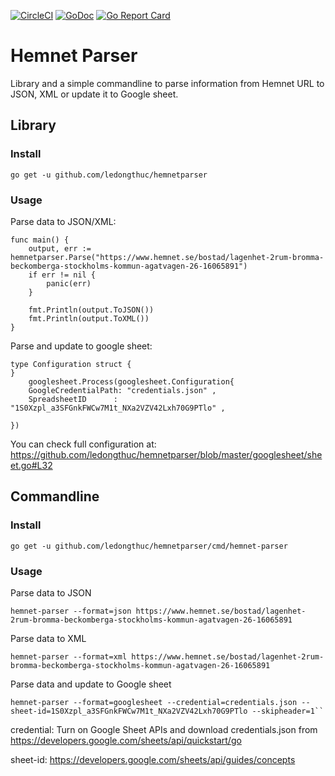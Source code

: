 [![CircleCI](https://circleci.com/gh/ledongthuc/hemnetparser.svg?style=svg)](https://circleci.com/gh/ledongthuc/hemnetparser) [![GoDoc](https://godoc.org/github.com/ledongthuc/hemnetparser?status.svg)](https://godoc.org/github.com/ledongthuc/hemnetparser) [![Go Report Card](https://goreportcard.com/badge/github.com/ledongthuc/hemnetparser)](https://goreportcard.com/report/github.com/ledongthuc/hemnetparser)

# Hemnet Parser

Library and a simple commandline to parse information from Hemnet URL to JSON, XML or update it to Google sheet.

## Library

### Install

```
go get -u github.com/ledongthuc/hemnetparser
```

### Usage

Parse data to JSON/XML:

```
func main() {
	output, err := hemnetparser.Parse("https://www.hemnet.se/bostad/lagenhet-2rum-bromma-beckomberga-stockholms-kommun-agatvagen-26-16065891")
	if err != nil {
		panic(err)
	}

	fmt.Println(output.ToJSON())
	fmt.Println(output.ToXML())
}
```

Parse and update to google sheet:

```
type Configuration struct {
}
	googlesheet.Process(googlesheet.Configuration{
	GoogleCredentialPath: "credentials.json" ,
	SpreadsheetID      : "1S0Xzpl_a3SFGnkFWCw7M1t_NXa2VZV42Lxh70G9PTlo" ,

})
```

You can check full configuration at: https://github.com/ledongthuc/hemnetparser/blob/master/googlesheet/sheet.go#L32

## Commandline

### Install

```
go get -u github.com/ledongthuc/hemnetparser/cmd/hemnet-parser
```

### Usage

Parse data to JSON

```
hemnet-parser --format=json https://www.hemnet.se/bostad/lagenhet-2rum-bromma-beckomberga-stockholms-kommun-agatvagen-26-16065891
```

Parse data to XML

```
hemnet-parser --format=xml https://www.hemnet.se/bostad/lagenhet-2rum-bromma-beckomberga-stockholms-kommun-agatvagen-26-16065891
```

Parse data and update to Google sheet

```
hemnet-parser --format=googlesheet --credential=credentials.json --sheet-id=1S0Xzpl_a3SFGnkFWCw7M1t_NXa2VZV42Lxh70G9PTlo --skipheader=1``
```

credential: Turn on Google Sheet APIs and download credentials.json from https://developers.google.com/sheets/api/quickstart/go

sheet-id: https://developers.google.com/sheets/api/guides/concepts

